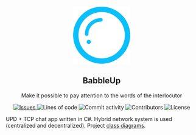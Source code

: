 <p align='center'>
  <img width='150' src='docs/img/IconLightApp.png'>
  <h2 align='center'>BabbleUp</h2>
  <p align='center'>
    Make it possible to pay attention to the words of the interlocutor
  </p>
</p>

<p align='center'>
  <a href="https://github.com/flurium/babble/issues">
    <img alt="Issues" src="https://img.shields.io/github/issues/flurium/babble?style=flat-square" />
  </a>
  <img alt="Lines of code" src="https://img.shields.io/tokei/lines/github/flurium/babble?style=flat-square" />
  <img alt="Commit activity" src="https://img.shields.io/github/commit-activity/m/flurium/babble?style=flat-square" />
  
  <img alt="Contributors" src="https://img.shields.io/github/contributors/flurium/babble?style=flat-square" />
  <img alt="License" src="https://img.shields.io/github/license/flurium/babble?style=flat-square" />
</p>

UPD + TCP chat app written in C#. Hybrid network system is used (centralized and decentralized). Project [class diagrams](docs/diagrams/).
